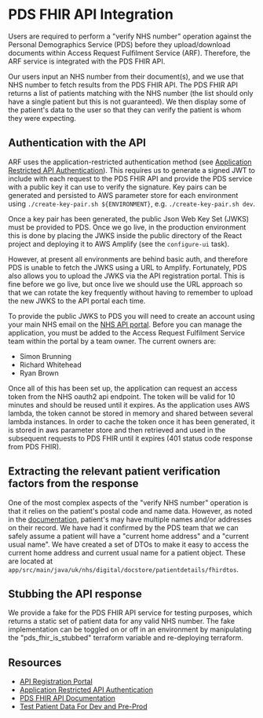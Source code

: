 # PDS FHIR API Integration

Users are required to perform a "verify NHS number" operation against the Personal Demographics Service (PDS) before they
upload/download documents within Access Request Fulfilment Service (ARF). Therefore, the ARF service is integrated with the PDS FHIR API.

Our users input an NHS number from their document(s), and we use that NHS number to fetch results from the PDS FHIR API.
The PDS FHIR API returns a list of patients matching with the NHS number (the list should only have a single patient but
this is not guaranteed). We then display some of the patient's data to the user so that they can verify the patient is whom
they were expecting.

## Authentication with the API

ARF uses the application-restricted authentication method (see [Application Restricted API Authentication](https://digital.nhs.uk/developer/guides-and-documentation/security-and-authorisation/application-restricted-restful-apis-signed-jwt-authentication)).
This requires us to generate a signed JWT to include with each request to the PDS FHIR API and provide the PDS service with
a public key it can use to verify the signature. Key pairs can be generated and persisted to AWS parameter store for each 
environment using `./create-key-pair.sh ${ENVIRONMENT}`, e.g. `./create-key-pair.sh dev`.

Once a key pair has been generated, the public Json Web Key Set (JWKS) must be provided to PDS. Once we go live, in the production environment
this is done by placing the JWKS inside the public directory of the React project and deploying it to AWS Amplify (see the `configure-ui` task).

However, at present all environments are behind basic auth, and therefore PDS is unable to fetch the JWKS using a URL to Amplify.
Fortunately, PDS also allows you to upload the JWKS via the API registration portal. This is fine before we go live, but once
live we should use the URL approach so that we can rotate the key frequently without having to remember to upload the new JWKS
to the API portal each time.

To provide the public JWKS to PDS you will need to create an account using your main NHS email on the [NHS API portal](https://onboarding.prod.api.platform.nhs.uk/).
Before you can manage the application, you must be added to the Access Request Fulfilment Service team within the portal by a team
owner. The current owners are:

- Simon Brunning
- Richard Whitehead
- Ryan Brown

Once all of this has been set up, the application can request an access token from the NHS oauth2 api endpoint. 
The token will be valid for 10 minutes and should be reused until it expires.
As the application uses AWS lambda, the token cannot be stored in memory and shared between several lambda instances.
In order to cache the token once it has been generated, it is stored in aws parameter store and then retrieved and used in 
the subsequent requests to PDS FHIR until it expires (401 status code response from PDS FHIR). 

## Extracting the relevant patient verification factors from the response

One of the most complex aspects of the "verify NHS number" operation is that it relies on the patient's postal code and
name data. However, as noted in the [documentation](https://digital.nhs.uk/developer/api-catalogue/personal-demographics-service-fhir),
patient's may have multiple names and/or addresses on their record. We have had it confirmed by the PDS team that we can
safely assume a patient will have a "current home address" and a "current usual name". We have created a set of DTOs to make
it easy to access the current home address and current usual name for a patient object. These are located at `app/src/main/java/uk/nhs/digital/docstore/patientdetails/fhirdtos`.

## Stubbing the API response

We provide a fake for the PDS FHIR API service for testing purposes, which returns a static set of patient data for any
valid NHS number. The fake implementation can be toggled on or off in an environment by manipulating the "pds_fhir_is_stubbed" terraform
variable and re-deploying terraform.

## Resources

- [API Registration Portal](https://onboarding.prod.api.platform.nhs.uk/)
- [Application Restricted API Authentication](https://digital.nhs.uk/developer/guides-and-documentation/security-and-authorisation/application-restricted-restful-apis-signed-jwt-authentication)
- [PDS FHIR API Documentation](https://digital.nhs.uk/developer/api-catalogue/personal-demographics-service-fhir)
- [Test Patient Data For Dev and Pre-Prod](https://digital.nhs.uk/developer/api-catalogue/personal-demographics-service-fhir/pds-fhir-api-test-data)

